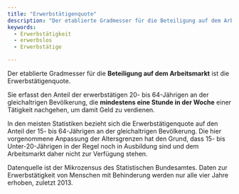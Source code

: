 ```yaml
---
title: "Erwerbstätigenquote"
description: "Der etablierte Gradmesser für die Beteiligung auf dem Arbeitsmarkt ist die Erwerbstätigenquote."
keywords:
  - Erwerbstätigkeit
  - erwerbslos
  - Erwerbstätige

---
```

<!-- Prologue start -->

Der etablierte Gradmesser für die **Beteiligung auf dem Arbeitsmarkt** ist die Erwerbstätigenquote. 

Sie erfasst den Anteil der erwerbstätigen 20- bis 64-Jährigen an der gleichaltrigen Bevölkerung, die **mindestens eine Stunde in der Woche** einer Tätigkeit nachgehen, um damit Geld zu verdienen. 

In den meisten Statistiken bezieht sich die Erwerbstätigenquote auf den Anteil der 15- bis 64-Jährigen an der gleichaltrigen Bevölkerung. Die hier vorgenommene Anpassung der Altersgrenzen hat den Grund, dass 15- bis Unter-20-Jährigen in der Regel noch in Ausbildung sind und dem Arbeitsmarkt daher nicht zur Verfügung stehen.

Datenquelle ist der Mikrozensus des Statistischen Bundesamtes. Daten zur Erwerbstätigkeit von Menschen mit Behinderung werden nur alle vier Jahre erhoben, zuletzt 2013.

<!-- Prologue end -->

<!--ChartList-->

